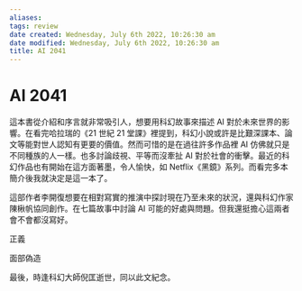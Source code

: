 ```yaml
---
aliases: 
tags: review
date created: Wednesday, July 6th 2022, 10:26:30 am
date modified: Wednesday, July 6th 2022, 10:26:30 am
title: AI 2041
---
```


# AI 2041

這本書從介紹和序言就非常吸引人，想要用科幻故事來描述 AI 對於未來世界的影響。在看完哈拉瑞的《21 世紀 21 堂課》裡提到，科幻小說或許是比艱深課本、論文等能對世人認知有更要的價值。然而可惜的是在過往許多作品裡 AI 仿佛就只是不同種族的人一樣。也多討論歧視、平等而沒牽扯 AI 對於社會的衝擊。最近的科幻作品也有開始在這方面著墨，令人愉快，如 Netflix《黑鏡》系列。而看完多本簡介後我就決定是這一本了。

這部作者李開復想要在相對寫實的推演中探討現在乃至未來的狀況，還與科幻作家陳楸帆協同創作。在七篇故事中討論 AI 可能的好處與問題。但我還挺擔心這兩者會不會都沒寫好。

正義

面部偽造



最後，時逢科幻大師倪匡逝世，同以此文紀念。